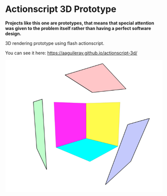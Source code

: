 # Actionscript 3D Prototype

**Projects like this one are prototypes, that means that special attention was given to the problem itself rather than having a perfect software design.**

3D rendering prototype using flash actionscript.

You can see it here: https://aaguilerav.github.io/actionscript-3d/


![Fig1](https://raw.githubusercontent.com/aaguilerav/actionscript-3d/master/screenshot.png)
